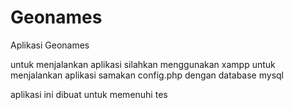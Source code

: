 # Geonames
Aplikasi Geonames

untuk menjalankan aplikasi silahkan menggunakan xampp untuk menjalankan aplikasi
samakan config.php dengan database mysql

aplikasi ini dibuat untuk memenuhi tes 
